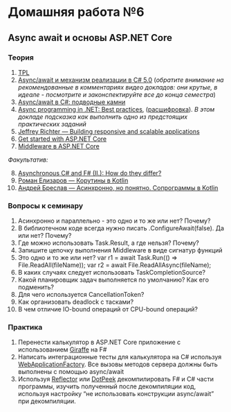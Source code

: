 # Домашняя работа №6

## Async await и основы ASP.NET Core

### Теория
 1. [TPL](https://docs.microsoft.com/en-us/dotnet/standard/parallel-programming/task-parallel-library-tpl)
 2. [Async/await и механизм реализации в C# 5.0](https://habr.com/ru/post/260217/) (*обратите внимание на рекомендованные в комментариях видео докладов: они крутые, в идеале - посмотрите и законспектируйте все до конца семестра*)
 3. [Async/await в C#: подводные камни](https://habr.com/ru/post/257221/)
 4. [Async programming in .NET: Best practices](https://www.youtube.com/watch?v=wM-h6P1BJRk), ([расшифровка](https://habr.com/ru/company/jugru/blog/491236/)). *В этом докладе подсказка как выполнить одно из предстоящих практических заданий*
 5. [Jeffrey Richter — Building responsive and scalable applications](https://www.youtube.com/watch?v=xGSabgBo-S8)
 6. [Get started with ASP.NET Core](https://docs.microsoft.com/en-us/aspnet/core/getting-started/?view=aspnetcore-3.1&amp%3Btabs=windows&tabs=windows)
 7. [Middleware в ASP.NET Core](https://docs.microsoft.com/en-us/aspnet/core/fundamentals/middleware/?view=aspnetcore-3.1)

 *Факультатив:*
 
 8. [Asynchronous C# and F# (II.): How do they differ?](http://tomasp.net/blog/async-csharp-differences.aspx/)
 9. [Роман Елизаров — Корутины в Kotlin](https://www.youtube.com/watch?v=rB5Q3y73FTo)
 10. [Андрей Бреслав — Асинхронно, но понятно. Сопрограммы в Kotlin](https://www.youtube.com/watch?v=ffIVVWHpups)

### Вопросы к семинару
 1. Асинхронно и параллельно - это одно и то же или нет? Почему?
 2. В библиотечном коде всегда нужно писать .ConfigureAwait(false). Да или нет? Почему?
 3. Где можно использовать Task.Result, а где нельзя? Почему?
 4. Запишите цепочку выполнения Middleware в виде сигнатур функций
 5. Это одно и то же или нет?
	var r1 = await Task.Run(() =&gt; File.ReadAll(fileName));
	var r2 = await File.ReadAllAsync(fileName);
 6. В каких случаях следует использовать TaskCompletionSourсe?
 7. Какой планировщик задач выполняется по умолчанию? Как его подменить?
 8. Для чего используется CancellationToken?
 9. Как организовать deadlock с тасками?
 10. В чем отличие IO-bound операций от CPU-bound операций?

### Практика
1. Перенести калькулятор в ASP.NET Core приложение с использованием [Giraffe](https://github.com/giraffe-fsharp/Giraffe) на F#
2. Написать интеграционные тесты для калькулятора на C# используя [WebApplicationFactory](https://docs.microsoft.com/en-us/aspnet/core/test/integration-tests?view=aspnetcore-5.0#basic-tests-with-the-default-webapplicationfactory). Все вызовы
методов сервера должны быть выполнены с помощью async/await
3. Используя [Reflector](https://ru.wikipedia.org/wiki/.NET_Reflector) или [DotPeek](https://www.jetbrains.com/decompiler/) декомпилировать F# и C# части программы, изучить полученный после декомпиляции код, используя настройку “не использовать конструкции async/await” при декомпиляции.